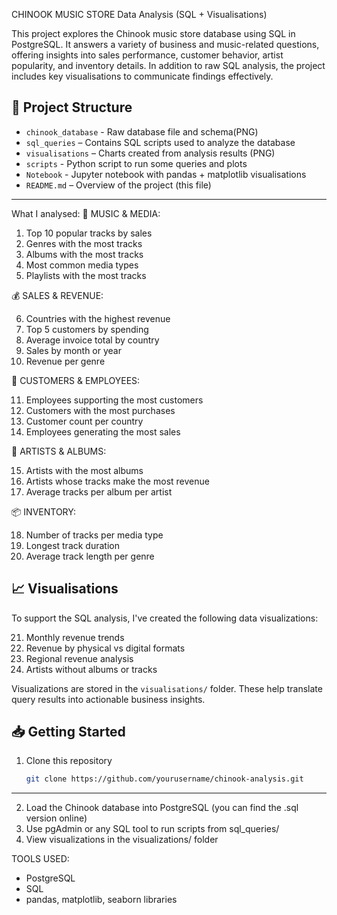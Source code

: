 CHINOOK MUSIC STORE Data Analysis (SQL + Visualisations)

This project explores the Chinook music store database using SQL in PostgreSQL. It answers a variety of business and music-related questions, offering insights into sales performance, customer behavior, artist popularity, and inventory details. In addition to raw SQL analysis, the project includes key visualisations to communicate findings effectively.

## 📁 Project Structure

- `chinook_database` - Raw database file and schema(PNG)
- `sql_queries` – Contains SQL scripts used to analyze the database
- `visualisations` – Charts created from analysis results (PNG)
- `scripts` - Python script to run some queries and plots
- `Notebook` -  Jupyter notebook with pandas + matplotlib visualisations
- `README.md` – Overview of the project (this file)

---
What I analysed:
🎵 MUSIC & MEDIA:

1. Top 10 popular tracks by sales
2. Genres with the most tracks
3. Albums with the most tracks
4. Most common media types
5. Playlists with the most tracks

💰 SALES & REVENUE:

6. Countries with the highest revenue
7. Top 5 customers by spending
8. Average invoice total by country
9. Sales by month or year
10. Revenue per genre

👥 CUSTOMERS & EMPLOYEES:

11. Employees supporting the most customers
12. Customers with the most purchases
13. Customer count per country
14. Employees generating the most sales

🎨 ARTISTS & ALBUMS:

15. Artists with the most albums
16. Artists whose tracks make the most revenue
17. Average tracks per album per artist

📦 INVENTORY:

18. Number of tracks per media type
19. Longest track duration
20. Average track length per genre

## 📈 Visualisations

To support the SQL analysis, I've created the following data visualizations:

21. Monthly revenue trends
22. Revenue by physical vs digital formats
23. Regional revenue analysis
24. Artists without albums or tracks

Visualizations are stored in the `visualisations/` folder. These help translate query results into actionable business insights.

## 📥 Getting Started

1. Clone this repository  
   ```bash
   git clone https://github.com/yourusername/chinook-analysis.git
---
2. Load the Chinook database into PostgreSQL (you can find the .sql version online)
3. Use pgAdmin or any SQL tool to run scripts from sql_queries/
4. View visualizations in the visualizations/ folder


TOOLS USED:
- PostgreSQL
- SQL
- pandas, matplotlib, seaborn  libraries
